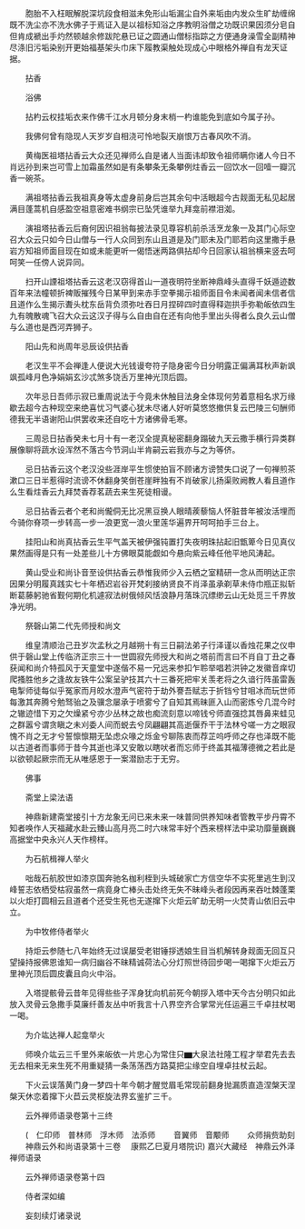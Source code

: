 <!-- { "loadSidebar": true } -->
　　胞胎不入枉眠解脱深坑段食相滋未免形山垢漏尘自外来垢由内发众生旷劫缠绵既不洗尘亦不洗水佛子于焉证入是以祖标知浴之序教明浴僧之功既识果因须分皂自但肯成褫出手灼然顿越余修跋陀悬已证之圆通山僧标指踪之方便通身澡雪全副精神尽涤旧污垢染别开更始福基架头巾床下履教渠触处现成心中眼格外禅自有龙天证据。

　　拈香

　　浴佛

　　拈杓云权挂垢衣来作佛千江水月顿分身末梢一杓谁能免到底如今属子孙。

　　我佛何曾有隐现人天岁岁自相浇可怜地裂天崩恨万古春风吹不消。

　　黄梅医祖塔拈香云大众还见禅师么自是诸人当面讳却致令祖师瞒你诸人今日不肖远孙到来岂可雪上加霜虽然如是有条攀条无条攀例炷香云一回饮水一回噎一瓣沉香一碗茶。

　　满祖塔拈香云我祖真身等太虚身前身后岂其余句中活眼超今古觌面无私见起居满目蓬蒿机自感盈空祖意密难书纲宗已坠凭谁举九拜龛前襟泪洳。

　　演祖塔拈香云后裔何因识祖翁每披法录见尊容机前杀活烹龙象一及其门心际空召大众云只如今日山僧与一行人众同到东山且道是及门耶未及门耶若向这里撒手悬岩方知祖师面目现在如或未能更听一偈悟迷两路俱拈却今日回家认祖翁横来竖去呵呵笑一任傍人说异同。

　　扫开山諲祖塔拈香云这老汉窃得首山一道夜明符坐断神鼎峰头直得千妖遁迹数百年来法幢顿折裨贩摧残今日某甲到来赤手空拳揭示祖师面目令未闻者闻未信者信且道作么生揭示聻头枕东岳背负须弥吐吞日月捏碎四时直得释迦拱手弥勒皈依四生九有魄散魂飞召大众云这汉子得与么自由自在还有向他手里出头得者么良久云山僧与么道也是西河弄狮子。

　　阳山先和尚周年忌辰设供拈香

　　老汉生平不会禅逢人便说大光钱谩夸符子隐身密今日分明露正偏满耳秋声新飒飒孤峰月色净娟娟玄沙忒煞多饶舌万里神光顶后圆。

　　次年忌日吾师示寂已重周说法于今竟未休触目法身全体现何劳着意相名求万缘歇去超今古种现空来绝喜忧习气婆心犹未尽诸人好听莫悠悠撤供复云巴陵三句酬师德我无半语谢阳山供罢收来还自吃十方诸佛骨毛寒。

　　三周忌日拈香癸未七月十有一老汉全提真秘密翻身蹋破九天云撒手横行异类群展像聊将蔬水设浑然不落古今节洞山半肯嗣云岩我亦与之为等侪。

　　忌日拈香云这个老汉没些涯岸平生惯使拍盲不顾诸方谤赞失口说了一句禅煎茶漱口三日半惹得时流谤不休翻身笑倒苍崖畔独有不肖破家儿扬渠败阙教人看且道作么生看炷香云九拜焚香荐茗蔬去来生死徒相谩。

　　忌日拈香云者个老和尚儱侗无比况黑豆换人眼晴蒺藜恼人怀脏昔年被汝活埋而今骑你脊项一步转高一步一浪更宽一浪火里莲华遍界开呵呵拍手三台上。

　　挂阳山和尚真拈香云生平气盖天被伊强钝置打失夜明珠拈起旧甑箄今日见真仪果然画得是只有一处差些儿十方佛眼莫能觑如今悬向紫云峰任他平地风涛起。

　　黄山受业和尚讣音至设供拈香云恭惟我师少入云栖之室精研一念从而明达正宗因果分明履真践实七十年栖迟岩谷开梵刹接纳贤良不肖泽虽承剃草未侍巾瓶正拟斩断葛藤躬驰省觐何期化机遽寂法树俄倾风恬浪静月落珠沉缥缈云山无处觅三千界放净光明。

　　祭磬山第二代先师授和尚文

　　维皇清顺治己丑岁次孟秋之月越朔十有三日嗣法弟子行泽谨以香烛花果之仪申供于磬山堂上传临济正宗三十一世圆寂先师授大和尚之塔前而言曰不肖自丁丑之春获闻和尚介特孤风于天童堂中遂偕不易一兄远来参扣乍聆举唱若洪钟之发徽音痒切爬搔胜他乡之逢故友铁牛公案呈驴技其六十三番死把牢关羡老将之久谙行阵虽雷轰电掣师徒每似乎冤家而月皎水澄声气密符于劫外謇吾赋志于折铛兮甘咀冰而玩世师每激其奔腾兮勉驽骀之及骥念屡承于喷雾兮了自知其焉昧匪入山而密炼兮几混今时之辙迹惜下刃之欠燥紧兮亦少丛林之故也痴流刻意以啼钱兮师直强捻其唇鼻来蛙见之群嚣兮谓贪瞋之未刈委人间而蜕去兮凤翩翩其高逝偃乔干于法林兮嗟一方之眼寂愧不肖之无才兮誓懔懔期无坠虑众喙之烁金兮聊陈衷而荐芷呜呼师之存也泽既不能以古道者而事师于昔今其逝也泽又安敢以瞎吠者而忘师于终盖其福薄德微之若此是以欲顿起厥宗而无从唯感恩于一案潜励志于无穷。

　　佛事

　　斋堂上梁法语

　　神鼎新建斋堂接引十方龙象无问已来未来一味普同供养知味者管教平步丹霄不知者唤作人天福藏水赴云臻山高月亮二时六味常丰好个西来榜样法中梁功靡量巍巍高据堂中央永兴人天作榜样。

　　为石航楫禅人举火

　　咄哉石航胶世如漆京国奔驰名枷利桎到头城破家亡方信空华不实死里逃生到汉峰誓志依栖受枯寂虽然一病竟身亡棒头击处终无失不昧峰头者段因再来吞吐棘蓬栗以火炬打圆相云且道者个还受生死也无遂撺下火炬云旷劫无明一火焚青山依旧云中立。

　　为中牧修侍者举火

　　持炬云参随七八年始终无过误屡受老钳锤拶透娘生目当机解转身觌面无回互只望操持报佛恩谁知一病归幽谷不昧精诚荷法心分灯照世待回步喝一喝撺下火炬云万里神光顶后圆皮囊且向火中浴。

　　入塔提骸骨云昔年见得些些子浑身犹向机前死今朝拶入塔中天今古分明只如此放入灵骨云急撒手莫廉纤善友丛中听我言十八界空齐合掌常光任运遍三千卓拄杖喝一喝。

　　为介竑达禅人起龛举火

　　师唤介竑云三千里外来皈依一片忠心为常住只▆大泉法社隆工程才举君先去去无去相来无来生死不用重疑猜一条荡荡西方路莫把尘缘空自埋卓拄杖云起。

　　下火云误落黄门身一梦四十年今朝才醒觉眉毛常现前翻身抛漏质直造涅槃天涅槃天休恋着撺下火苣云灵枢旋法界玄鉴扩三千。

　　云外禅师语录卷第十三终

　　(　仁印师　普林师　浮木师　法添师
　　音翼师　音颙师
　　众师捐赀助刻
　　神鼎云外和尚语录第十三卷
　康熙乙巳夏月塔院识)
嘉兴大藏经　神鼎云外泽禅师语录


　　云外禅师语录卷第十四

　　侍者深如编

　　妄刻续灯诸录说

